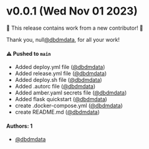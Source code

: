 # v0.0.1 (Wed Nov 01 2023)

:tada: This release contains work from a new contributor! :tada:

Thank you, null[@dbdmdata](https://github.com/dbdmdata), for all your work!

#### ⚠️ Pushed to `main`

- Added deploy.yml file ([@dbdmdata](https://github.com/dbdmdata))
- Added release.yml file ([@dbdmdata](https://github.com/dbdmdata))
- Added deploy.sh file ([@dbdmdata](https://github.com/dbdmdata))
- Added .autorc file ([@dbdmdata](https://github.com/dbdmdata))
- Added amber.yaml secrets file ([@dbdmdata](https://github.com/dbdmdata))
- Added flask quickstart ([@dbdmdata](https://github.com/dbdmdata))
- create .docker-compose.yml ([@dbdmdata](https://github.com/dbdmdata))
- create README.md ([@dbdmdata](https://github.com/dbdmdata))

#### Authors: 1

- [@dbdmdata](https://github.com/dbdmdata)
